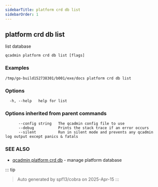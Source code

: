 ```yaml
---
sidebarTitle: platform crd db list
sidebarOrder: 1
---
```


## platform crd db list

list database

```
qcadmin platform crd db list [flags]
```

### Examples

```
/tmp/go-build152738301/b001/exe/docs platform crd db list
```

### Options

```
  -h, --help   help for list
```

### Options inherited from parent commands

```
      --config string   The qcadmin config file to use
      --debug           Prints the stack trace if an error occurs
      --silent          Run in silent mode and prevents any qcadmin log output except panics & fatals
```

### SEE ALSO

* [qcadmin platform crd db](platform_crd_db.md)	 - manage platform database

::: tip
>Auto generated by spf13/cobra on 2025-Apr-15
:::